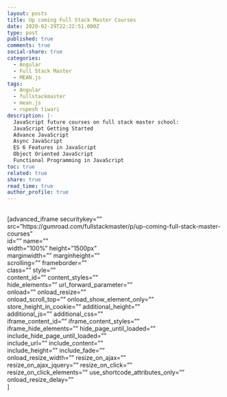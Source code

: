 ```yaml
---
layout: posts
title: Up coming Full Stack Master Courses
date: 2020-02-29T22:22:51.000Z
type: post
published: true
comments: true
social-share: true
categories:
  - Angular
  - Full Stack Master
  - MEAN.js
tags:
  - Angular
  - fullstackmaster
  - mean.js
  - rupesh tiwari
description: |-
  JavaScript future courses on full stack master school: 
  JavaScript Getting Started
  Advance JavaScript
  Async JavaScript
  ES 6 Features in JavaScript
  Object Oriented JavaScript
  Functional Programming in JavaScript
toc: true
related: true
share: true
read_time: true
author_profile: true
---
```


<p><!-- wp:html --><br />
[advanced_iframe securitykey=”” src=”https://gumroad.com/fullstackmaster/p/up-coming-full-stack-master-courses”<br />
id=”” name=””<br />
width=”100%” height=”1500px”<br />
marginwidth=”” marginheight=””<br />
scrolling=”” frameborder=””<br />
class=”” style=””<br />
content_id=”” content_styles=””<br />
hide_elements=”” url_forward_parameter=””<br />
onload=”” onload_resize=””<br />
onload_scroll_top=”” onload_show_element_only=””<br />
store_height_in_cookie=”” additional_height=””<br />
additional_js=”” additional_css=””<br />
iframe_content_id=”” iframe_content_styles=””<br />
iframe_hide_elements=”” hide_page_until_loaded=””<br />
include_hide_page_until_loaded=””<br />
include_url=”” include_content=””<br />
include_height=”” include_fade=””<br />
onload_resize_width=”” resize_on_ajax=””<br />
resize_on_ajax_jquery=”” resize_on_click=””<br />
resize_on_click_elements=”” use_shortcode_attributes_only=””<br />
onload_resize_delay=””<br />
]<br />
<!-- /wp:html --></p>

